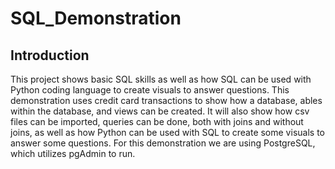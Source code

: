 # SQL_Demonstration

## Introduction

This project shows basic SQL skills as well as how SQL can be used with Python coding language to create visuals to answer questions. This demonstration uses credit card transactions to show how a database, ables within the database, and views can be created. It will also show how csv files can be imported, queries can be done, both with joins and without joins,  as well as how Python can be used with SQL to create some visuals to answer some questions. For this demonstration we are using PostgreSQL, which utilizes pgAdmin to run. 


